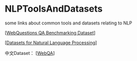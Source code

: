 # NLPToolsAndDatasets
some links about common tools and datasets relating to NLP

[[WebQuestions QA Benchmarking Dataset](https://github.com/brmson/dataset-factoid-webquestions)]

[[Datasets for Natural Language Processing](https://github.com/karthikncode/nlp-datasets#question-answering)]

中文Dataset：
[[WebQA](http://idl.baidu.com/WebQA.html)]
